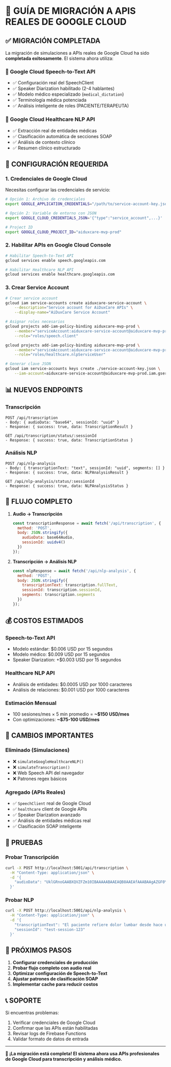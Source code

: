 # 🚀 GUÍA DE MIGRACIÓN A APIS REALES DE GOOGLE CLOUD

## ✅ MIGRACIÓN COMPLETADA

La migración de simulaciones a APIs reales de Google Cloud ha sido **completada exitosamente**. El sistema ahora utiliza:

### 🎤 **Google Cloud Speech-to-Text API**
- ✅ Configuración real del SpeechClient
- ✅ Speaker Diarization habilitado (2-4 hablantes)
- ✅ Modelo médico especializado (`medical_dictation`)
- ✅ Terminología médica potenciada
- ✅ Análisis inteligente de roles (PACIENTE/TERAPEUTA)

### 🧠 **Google Cloud Healthcare NLP API**
- ✅ Extracción real de entidades médicas
- ✅ Clasificación automática de secciones SOAP
- ✅ Análisis de contexto clínico
- ✅ Resumen clínico estructurado

## 🔧 CONFIGURACIÓN REQUERIDA

### 1. **Credenciales de Google Cloud**

Necesitas configurar las credenciales de servicio:

```bash
# Opción 1: Archivo de credenciales
export GOOGLE_APPLICATION_CREDENTIALS="/path/to/service-account-key.json"

# Opción 2: Variable de entorno con JSON
export GOOGLE_CLOUD_CREDENTIALS_JSON='{"type":"service_account",...}'

# Project ID
export GOOGLE_CLOUD_PROJECT_ID="aiduxcare-mvp-prod"
```

### 2. **Habilitar APIs en Google Cloud Console**

```bash
# Habilitar Speech-to-Text API
gcloud services enable speech.googleapis.com

# Habilitar Healthcare NLP API
gcloud services enable healthcare.googleapis.com
```

### 3. **Crear Service Account**

```bash
# Crear service account
gcloud iam service-accounts create aiduxcare-service-account \
    --description="Service account for AiDuxCare APIs" \
    --display-name="AiDuxCare Service Account"

# Asignar roles necesarios
gcloud projects add-iam-policy-binding aiduxcare-mvp-prod \
    --member="serviceAccount:aiduxcare-service-account@aiduxcare-mvp-prod.iam.gserviceaccount.com" \
    --role="roles/speech.client"

gcloud projects add-iam-policy-binding aiduxcare-mvp-prod \
    --member="serviceAccount:aiduxcare-service-account@aiduxcare-mvp-prod.iam.gserviceaccount.com" \
    --role="roles/healthcare.nlpServiceUser"

# Generar clave JSON
gcloud iam service-accounts keys create ./service-account-key.json \
    --iam-account=aiduxcare-service-account@aiduxcare-mvp-prod.iam.gserviceaccount.com
```

## 📊 NUEVOS ENDPOINTS

### **Transcripción**
```
POST /api/transcription
- Body: { audioData: "base64", sessionId: "uuid" }
- Response: { success: true, data: TranscriptionResult }

GET /api/transcription/status/:sessionId
- Response: { success: true, data: TranscriptionStatus }
```

### **Análisis NLP**
```
POST /api/nlp-analysis
- Body: { transcriptionText: "text", sessionId: "uuid", segments: [] }
- Response: { success: true, data: NLPAnalysisResult }

GET /api/nlp-analysis/status/:sessionId
- Response: { success: true, data: NLPAnalysisStatus }
```

## 🔄 FLUJO COMPLETO

1. **Audio → Transcripción**
   ```javascript
   const transcriptionResponse = await fetch('/api/transcription', {
     method: 'POST',
     body: JSON.stringify({
       audioData: base64Audio,
       sessionId: uuidv4()
     })
   });
   ```

2. **Transcripción → Análisis NLP**
   ```javascript
   const nlpResponse = await fetch('/api/nlp-analysis', {
     method: 'POST',
     body: JSON.stringify({
       transcriptionText: transcription.fullText,
       sessionId: transcription.sessionId,
       segments: transcription.segments
     })
   });
   ```

## 💰 COSTOS ESTIMADOS

### **Speech-to-Text API**
- Modelo estándar: $0.006 USD por 15 segundos
- Modelo médico: $0.009 USD por 15 segundos
- Speaker Diarization: +$0.003 USD por 15 segundos

### **Healthcare NLP API**
- Análisis de entidades: $0.0005 USD por 1000 caracteres
- Análisis de relaciones: $0.001 USD por 1000 caracteres

### **Estimación Mensual**
- 100 sesiones/mes × 5 min promedio = **~$150 USD/mes**
- Con optimizaciones: **~$75-100 USD/mes**

## 🚨 CAMBIOS IMPORTANTES

### **Eliminado (Simulaciones)**
- ❌ `simulateGoogleHealthcareNLP()`
- ❌ `simulateTranscription()`
- ❌ Web Speech API del navegador
- ❌ Patrones regex básicos

### **Agregado (APIs Reales)**
- ✅ `SpeechClient` real de Google Cloud
- ✅ `healthcare` client de Google APIs
- ✅ Speaker Diarization avanzado
- ✅ Análisis de entidades médicas real
- ✅ Clasificación SOAP inteligente

## 🧪 PRUEBAS

### **Probar Transcripción**
```bash
curl -X POST http://localhost:5001/api/transcription \
  -H "Content-Type: application/json" \
  -d '{
    "audioData": "UklGRnoGAABXQVZFZm10IBAAAAABAAEAQB8AAEAfAAABAAgAZGF0YQoGAACBhYqFbF1fdJivrJBhNjVgodDbq2EcBj+a2/LDciUFLIHO8tiJNwgZaLvt559NEAxQp+PwtmMcBjiR1/LMeSwFJHfH8N2QQAoUXrTp66hVFApGn+DyvmwhBSuBzvLZiTYIG2m98OScTgwOUarm7blmGgU7k9n1unEiBC13yO/eizEIHWq+8+OWT"
  }'
```

### **Probar NLP**
```bash
curl -X POST http://localhost:5001/api/nlp-analysis \
  -H "Content-Type: application/json" \
  -d '{
    "transcriptionText": "El paciente refiere dolor lumbar desde hace una semana. Se observa contractura muscular en la zona. Recomiendo fisioterapia y ejercicios de estiramiento.",
    "sessionId": "test-session-123"
  }'
```

## 🎯 PRÓXIMOS PASOS

1. **Configurar credenciales de producción**
2. **Probar flujo completo con audio real**
3. **Optimizar configuración de Speech-to-Text**
4. **Ajustar patrones de clasificación SOAP**
5. **Implementar cache para reducir costos**

## 📞 SOPORTE

Si encuentras problemas:
1. Verificar credenciales de Google Cloud
2. Confirmar que las APIs están habilitadas
3. Revisar logs de Firebase Functions
4. Validar formato de datos de entrada

---

**🎉 ¡La migración está completa! El sistema ahora usa APIs profesionales de Google Cloud para transcripción y análisis médico.** 